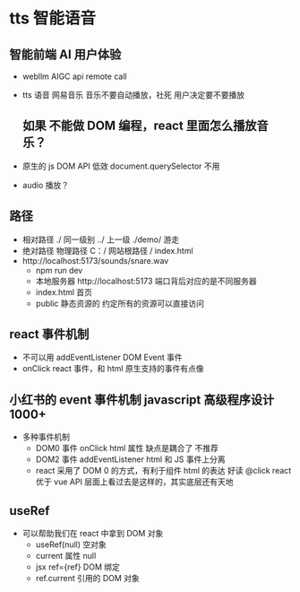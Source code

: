 # tts 智能语音

## 智能前端 AI 用户体验

- webllm
  AIGC api remote call
- tts 语音
  网易音乐
  音乐不要自动播放，社死
  用户决定要不要播放

  ## 如果 不能做 DOM 编程，react 里面怎么播放音乐？

- 原生的 js DOM API 低效 document.querySelector 不用
- audio 播放？

## 路径

- 相对路径
  ./ 同一级别
  ../ 上一级
  ./demo/ 游走
- 绝对路径
  物理路径 C：/
  网站根路径 / index.html
- http://localhost:5173/sounds/snare.wav
  - npm run dev
  - 本地服务器 http://localhost:5173
    端口背后对应的是不同服务器
  - index.html 首页
  - public 静态资源的
    约定所有的资源可以直接访问

## react 事件机制

- 不可以用 addEventListener DOM Event 事件
- onClick react 事件，和 html 原生支持的事件有点像

## 小红书的 event 事件机制 javascript 高级程序设计 1000+

- 多种事件机制
  - DOM0 事件
    onClick html 属性 缺点是耦合了 不推荐
  - DOM2 事件
    addEventListener html 和 JS 事件上分离
  - react
    采用了 DOM 0 的方式，有利于组件 html 的表达 好读
    @click react 优于 vue
    API 层面上看过去是这样的，其实底层还有天地

## useRef

- 可以帮助我们在 react 中拿到 DOM 对象
  - useRef(null) 空对象
  - current 属性 null
  - jsx ref={ref} DOM 绑定
  - ref.current 引用的 DOM 对象
